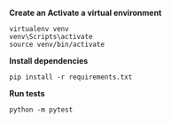 **Create an Activate a virtual environment**
```
virtualenv venv
venv\Scripts\activate
source venv/bin/activate
```

**Install dependencies**
```
pip install -r requirements.txt
```

**Run tests**
```
python -m pytest
```
